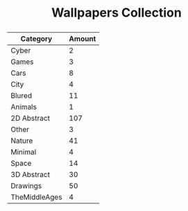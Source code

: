 <h1><p align="center">Wallpapers Collection</p></h1>

<div align="center">

| Category      | Amount |
| ------------- | ------------ |
| Cyber | 2 |
| Games | 3 |
| Cars | 8 |
| City | 4 |
| Blured | 11 |
| Animals | 1 |
| 2D Abstract | 107 |
| Other | 3 |
| Nature | 41 |
| Minimal | 4 |
| Space | 14 |
| 3D Abstract | 30 |
| Drawings | 50 |
| TheMiddleAges | 4 |

</div>